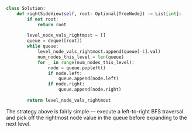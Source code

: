 ```python
class Solution:
    def rightSideView(self, root: Optional[TreeNode]) -> List[int]:
        if not root:
            return root
        
        level_node_vals_rightmost = []
        queue = deque([root])
        while queue:
            level_node_vals_rightmost.append(queue[-1].val)
            num_nodes_this_level = len(queue)
            for _ in range(num_nodes_this_level):
                node = queue.popleft()
                if node.left:
                    queue.append(node.left)
                if node.right:
                    queue.append(node.right)
        
        return level_node_vals_rightmost
```

The strategy above is fairly simple &#8212; execute a left-to-right BFS traversal and pick off the rightmost node value in the queue before expanding to the next level.